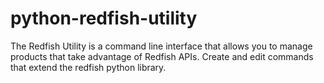 # python-redfish-utility
The Redfish Utility is a command line interface that allows you to manage products that take advantage of Redfish APIs. Create and edit commands that extend the redfish python library.
